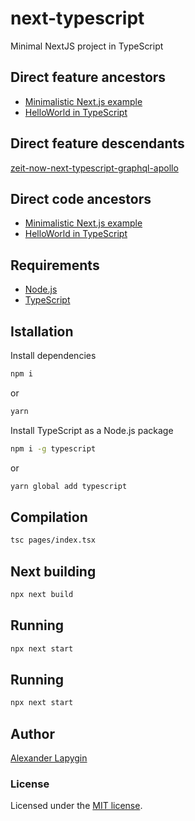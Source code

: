 # next-typescript
Minimal NextJS project in TypeScript

## Direct feature ancestors

- [Minimalistic Next.js example](https://github.com/softspider/next.js)
- [HelloWorld in TypeScript](https://github.com/softspider/typescript)


## Direct feature descendants

[zeit-now-next-typescript-graphql-apollo](https://github.com/softspider/zeit-now-next-typescript-graphql-apollo)

## Direct code ancestors

- [Minimalistic Next.js example](https://github.com/softspider/next.js)
- [HelloWorld in TypeScript](https://github.com/softspider/typescript)


## Requirements

* [Node.js](https://nodejs.org/en/download/package-manager/)
* [TypeScript](https://www.typescriptlang.org/)

## Istallation

Install dependencies

```sh
npm i
```
or
```sh
yarn
```

Install TypeScript as a Node.js package

```sh
npm i -g typescript
```

or

```sh
yarn global add typescript
```

## Compilation

```sh
tsc pages/index.tsx
```

## Next building

```sh
npx next build
```

## Running

```sh
npx next start
```

## Running

```sh
npx next start
```

## Author

[Alexander Lapygin](https://github.com/AlexanderLapygin)

### License

Licensed under the [MIT license](./LICENSE).
